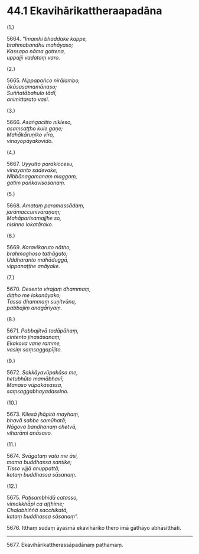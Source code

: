

# 44.1 Ekavihārikattheraapadāna



(1.)

5664\. _“Imamhi bhaddake kappe,_  
_brahmabandhu mahāyaso;_  
_Kassapo nāma gottena,_  
_uppajji vadataṃ varo._  


(2.)

5665\. _Nippapañco nirālambo,_  
_ākāsasamamānaso;_  
_Suññatābahulo tādī,_  
_animittarato vasī._  


(3.)

5666\. _Asaṅgacitto nikleso,_  
_asaṃsaṭṭho kule gaṇe;_  
_Mahākāruṇiko vīro,_  
_vinayopāyakovido._  


(4.)

5667\. _Uyyutto parakiccesu,_  
_vinayanto sadevake;_  
_Nibbānagamanaṃ maggaṃ,_  
_gatiṃ paṅkavisosanaṃ._  


(5.)

5668\. _Amataṃ paramassādaṃ,_  
_jarāmaccunivāraṇaṃ;_  
_Mahāparisamajjhe so,_  
_nisinno lokatārako._  


(6.)

5669\. _Karavīkaruto nātho,_  
_brahmaghoso tathāgato;_  
_Uddharanto mahāduggā,_  
_vippanaṭṭhe anāyake._  


(7.)

5670\. _Desento virajaṃ dhammaṃ,_  
_diṭṭho me lokanāyako;_  
_Tassa dhammaṃ suṇitvāna,_  
_pabbajiṃ anagāriyaṃ._  


(8.)

5671\. _Pabbajitvā tadāpāhaṃ,_  
_cintento jinasāsanaṃ;_  
_Ekakova vane ramme,_  
_vasiṃ saṃsaggapīḷito._  


(9.)

5672\. _Sakkāyavūpakāso me,_  
_hetubhūto mamābhavī;_  
_Manaso vūpakāsassa,_  
_saṃsaggabhayadassino._  


(10.)

5673\. _Kilesā jhāpitā mayhaṃ,_  
_bhavā sabbe samūhatā;_  
_Nāgova bandhanaṃ chetvā,_  
_viharāmi anāsavo._  


(11.)

5674\. _Svāgataṃ vata me āsi,_  
_mama buddhassa santike;_  
_Tisso vijjā anuppattā,_  
_kataṃ buddhassa sāsanaṃ._  


(12.)

5675\. _Paṭisambhidā catasso,_  
_vimokkhāpi ca aṭṭhime;_  
_Chaḷabhiññā sacchikatā,_  
_kataṃ buddhassa sāsanaṃ”._  


5676\. Itthaṃ sudaṃ āyasmā ekavihāriko thero imā gāthāyo abhāsitthāti.

---

5677\. Ekavihārikattherassāpadānaṃ paṭhamaṃ.






